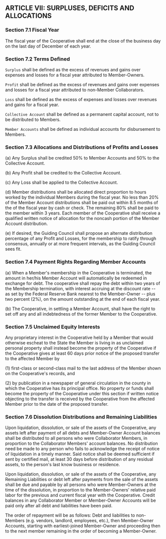 ## ARTICLE VII:  SURPLUSES, DEFICITS AND ALLOCATIONS

### Section 7.1  Fiscal Year

The fiscal year of the Cooperative shall end at the close of the business day on the last day of December of each year.

### Section 7.2 Terms Defined

`Surplus` shall be defined as the excess of revenues and gains over expenses and losses for a fiscal year attributed to Member-Owners.

`Profit` shall be defined as the excess of revenues and gains over expenses and losses for a fiscal year attributed to non-Member Collaborators.

`Loss` shall be defined as the excess of expenses and losses over revenues and gains for a fiscal year.

`Collective Account` shall be defined as a permanent capital account, not to be distributed to Members.

`Member Accounts` shall be defined as individual accounts for disbursement to Members.

### Section 7.3  Allocations and Distributions of Profits and Losses

(a) Any Surplus shall be credited 50% to Member Accounts and 50% to the Collective Account.

(b) Any Profit shall be credited to the Collective Account.

(c) Any Loss shall be applied to the Collective Account.

(d) Member distributions shall be allocated direct proportion to hours worked by the individual Members during the fiscal year. No less than 20% of the Member Account distributions shall be paid out within 8.5 months of the of the fiscal year by cash or check. The remaining 80% shall be paid to the member within 3 years. Each member of the Cooperative shall receive a qualified written notice of allocation for the noncash portion of the Member Account distribution.

(e) If desired, the Guiding Council shall propose an alternate distribution percentage of any Profit and Losses, for the membership to ratify through consensus, annually or at more frequent intervals, as the Guiding Council sees fit.

### Section 7.4  Payment Rights Regarding Member Accounts

(a) When a Member's membership in the Cooperative is terminated, the amount in her/his Member Account will automatically be redeemed in exchange for debt. The cooperative shall repay the debt within two years of the Membership termination, with interest accruing at the discount rate -- as set by the Federal Reserve Bank nearest to the Member-Owner -- plus two percent (2%), on the amount outstanding at the end of each fiscal year.

(b) The Cooperative, in settling a Member Account, shall have the right to set off any and all indebtedness of the former Member to the Cooperative.

### Section 7.5  Unclaimed Equity Interests

Any proprietary interest in the Cooperative held by a Member that would otherwise escheat to the State the Member is living in as unclaimed personal property shall instead become the property of the Cooperative if the Cooperative gives at least 60 days prior notice of the proposed transfer to the affected Member by 

(1) first-class or second-class mail to the last address of the Member shown on the Cooperative's records, and 

(2) by publication in a newspaper of general circulation in the county in which the Cooperative has its principal office. No property or funds shall become the property of the Cooperative under this section if written notice objecting to the transfer is received by the Cooperative from the affected Member prior to the date of the proposed transfer.

### Section 7.6  Dissolution Distributions and Remaining Liabilities

Upon liquidation, dissolution, or sale of the assets of the Cooperative, any assets left after payment of all debts and Member-Owner Account balances shall be distributed to all persons who were Collaborator Members, in proportion to the Collaborator Members' account balances. No distribution need be made to any person who fails to acknowledge the receipt of notice of liquidation in a timely manner. Said notice shall be deemed sufficient if sent by certified mail, at least 30 days before distribution of any residual assets, to the person's last know business or residence.

Upon liquidation, dissolution, or sale of the assets of the Cooperative, any Remaining Liabilities or debt left after payments from the sale of the assets shall be due and payable by all persons who were Member-Owners at the time of the dissolution, in proportion to the Member-Owners' relative paid labor for the previous and current fiscal year with the Cooperative. Credit balances in any Collaborator Member or Member-Owner Accounts will be paid only after all debt and liabilities have been paid.

The order of repayment will be as follows: Debt and liabilities to non-Members (e.g. vendors, landlord, employees, etc.), then Member-Owner Accounts, starting with earliest-joined Member-Owner and proceeding then to the next member remaining in the order of becoming a Member-Owner.
